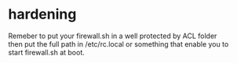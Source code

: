# hardening

Remeber to put your firewall.sh in a well protected by ACL folder <br>
then put the full path in /etc/rc.local or something that enable you to <br>
start firewall.sh at boot.
